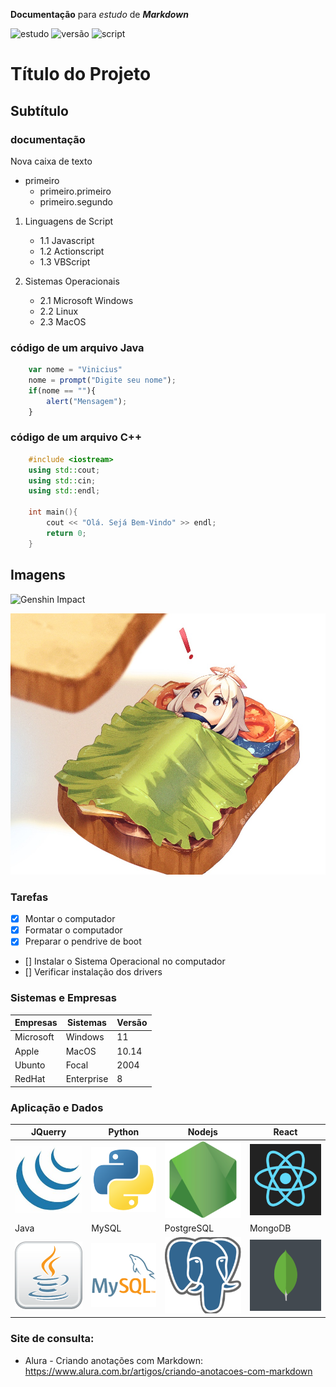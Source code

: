 **Documentação** para *estudo* de ***Markdown***

![estudo](https://img.shields.io/badge/estudo-markdown-blue)
![versão](https://img.shields.io/badge/vers%C3%A3o-1.0.0.1-green)
![script](https://img.shields.io/badge/script-Javascript-red)


# Título do Projeto
## Subtítulo
### **documentação**

Nova caixa de texto

* primeiro
    * primeiro.primeiro
    * primeiro.segundo

1. Linguagens de Script
    * 1.1 Javascript
    * 1.2 Actionscript
    * 1.3 VBScript

2. Sistemas Operacionais
    * 2.1 Microsoft Windows
    * 2.2 Linux
    * 2.3 MacOS

### código de um arquivo Java

``` javascript
    var nome = "Vinicius"
    nome = prompt("Digite seu nome");
    if(nome == ""){
        alert("Mensagem");
    }
```

### código de um arquivo C++

``` c++
    #include <iostream>
    using std::cout;
    using std::cin;
    using std::endl;

    int main(){
        cout << "Olá. Sejá Bem-Vindo" >> endl;
        return 0;
    }
```

## Imagens

![Genshin Impact](https://konachan.com/sample/c0bbea4798f246e5513673629a4eabd2/Konachan.com%20-%20301252%20sample.jpg)

![Emergency Food](./imagens/EmergencyFood.jpg)

### Tarefas

- [X] Montar o computador
- [X] Formatar o computador
- [X] Preparar o pendrive de boot
- [] Instalar o Sistema Operacional no computador
- [] Verificar instalação dos drivers

### Sistemas e Empresas

Empresas |  Sistemas  | Versão
---------|------------|-------
Microsoft| Windows    | 11
Apple    | MacOS      | 10.14
Ubunto   | Focal      | 2004
RedHat   | Enterprise | 8

### Aplicação e Dados

JQuerry|Python|Nodejs|React
-------|------|------|-----
![](./imagens/jquerry_logo.jpg)|![](./imagens/python_logo.png)|![](./imagens/nodejs_logo.png)|![](./imagens/react_logo.png)
Java | MySQL | PostgreSQL | MongoDB
![](./imagens/java_logo.png)|![](./imagens/mysql_logo.png)|![](./imagens/postgresql_logo.png)|![](./imagens/mongodb_logo.png)

### Site de consulta: 
* Alura - Criando anotações com Markdown: https://www.alura.com.br/artigos/criando-anotacoes-com-markdown